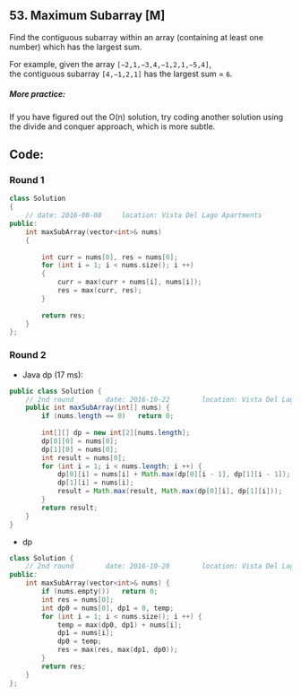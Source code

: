 ## 53. Maximum Subarray [M]
Find the contiguous subarray within an array (containing at least one number) which has the largest sum.

For example, given the array `[−2,1,−3,4,−1,2,1,−5,4]`,   
the contiguous subarray `[4,−1,2,1]` has the largest sum = `6`.

##### More practice:
If you have figured out the O(n) solution, try coding another solution using the divide and conquer approach, which is more subtle.

## Code:
### Round 1
```c++
class Solution 
{
    // date: 2016-08-08     location: Vista Del Lago Apartments
public:
    int maxSubArray(vector<int>& nums) 
    {
        
        int curr = nums[0], res = nums[0];
        for (int i = 1; i < nums.size(); i ++)
        {
            curr = max(curr + nums[i], nums[i]);
            res = max(curr, res);
        }
        
        return res;
    }
};
```

### Round 2
- Java dp (17 ms):
```java
public class Solution {
    // 2nd round        date: 2016-10-22        location: Vista Del Lago III Apartement
    public int maxSubArray(int[] nums) {
        if (nums.length == 0)   return 0;
        
        int[][] dp = new int[2][nums.length];
        dp[0][0] = nums[0];
        dp[1][0] = nums[0];
        int result = nums[0];
        for (int i = 1; i < nums.length; i ++) {
            dp[0][i] = nums[i] + Math.max(dp[0][i - 1], dp[1][i - 1]);
            dp[1][i] = nums[i];
            result = Math.max(result, Math.max(dp[0][i], dp[1][i]));
        }
        return result;
    }
}
```

- dp
```c++
class Solution {
    // 2nd round        date: 2016-10-28        location: Vista Del Lago III 
public:
    int maxSubArray(vector<int>& nums) {
        if (nums.empty())   return 0;
        int res = nums[0];
        int dp0 = nums[0], dp1 = 0, temp;
        for (int i = 1; i < nums.size(); i ++) {
            temp = max(dp0, dp1) + nums[i];
            dp1 = nums[i];
            dp0 = temp;
            res = max(res, max(dp1, dp0));
        }
        return res;
    }
};
```
